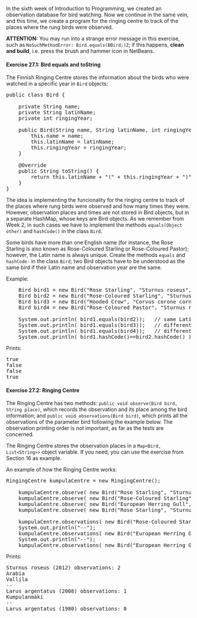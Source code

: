 In the sixth week of Introduction to Programming, we created an observation database for bird watching. Now we continue in the same vein, and this time, we create a program for the ringing centre to track of the places where the rung birds were observed.<big></big>

**ATTENTION:** You may run into a strange error message in this exercise, such as `NoSuchMethodError: Bird.equals(BBird;)Z`; if this happens, **clean and build**, i.e. press the brush and hammer icon in NetBeans.

#### Exercise 27.1: Bird equals and toString

The Finnish Ringing Centre stores the information about the birds who were watched in a specific year in `Bird` objects:

<pre class="sh_java sh_sourceCode">
public class Bird {

    private String name;
    private String latinName;
    private int ringingYear;

    public Bird(String name, String latinName, int ringingYear) {
        this.name = name;
        this.latinName = latinName;
        this.ringingYear = ringingYear;
    }

    @Override
    public String toString() {
        return this.latinName + "(" + this.ringingYear + ")";
    }
}
</pre>

The idea is implementing the funcionality for the ringing centre to track of the places where rung birds were observed and how many times they were. However, observation places and times are not stored in Bird objects, but in a separate HashMap, whose keys are Bird objects. As we remember from Week 2, in such cases we have to implement the methods `equals(Object other)` and `hashCode()` in the class `Bird`.

Some birds have more than one English name (for instance, the Rose Starling is also known as Rose-Coloured Starling or Rose-Coloured Pastor); however, the Latin name is always unique. Create the methods `equals` and `hashCode-` in the class `Bird`; two Bird objects have to be understood as the same bird if their Latin name and observation year are the same.

Example:

<pre>
    Bird bird1 = new Bird("Rose Starling", "Sturnus roseus", 2012);
    Bird bird2 = new Bird("Rose-Coloured Starling", "Sturnus roseus", 2012);
    Bird bird3 = new Bird("Hooded Crow", "Corvus corone cornix", 2012);
    Bird bird4 = new Bird("Rose-Coloured Pastor", "Sturnus roseus", 2000);

    System.out.println( bird1.equals(bird2));   // same Latin name and same observation year: they are the same bird
    System.out.println( bird1.equals(bird3));   // different Latin name: they are not the same bird
    System.out.println( bird1.equals(bird4));   // different observation year: not the same bird
    System.out.println( bird1.hashCode()==bird2.hashCode() );
</pre>

Prints:

<pre>
true
false
false
true
</pre>

#### Exercise 27.2: Ringing Centre

The Ringing Centre has two methods: `public void observe(Bird bird, String place)`, which records the observation and its place among the bird information; and `public void observations(Bird bird)`, which prints all the observations of the parameter bird following the example below. The observation printing order is not important, as far as the tests are concerned.

The Ringing Centre stores the observation places in a `Map<Bird, List<String>>` object variable. If you need, you can use the exercise from Section 16 as example.

An example of how the Ringing Centre works:

<pre class="sh_java sh_sourceCode">
RingingCentre kumpulaCentre = new RingingCentre();

    kumpulaCentre.observe( new Bird("Rose Starling", "Sturnus roseus", 2012), "Arabia" );
    kumpulaCentre.observe( new Bird("Rose-Coloured Starling", "Sturnus roseus", 2012), "Vallila" );
    kumpulaCentre.observe( new Bird("European Herring Gull", "Larus argentatus", 2008), "Kumpulanmäki" );
    kumpulaCentre.observe( new Bird("Rose Starling", "Sturnus roseus", 2008), "Mannerheimintie" );

    kumpulaCentre.observations( new Bird("Rose-Coloured Starling", "Sturnus roseus", 2012 ) );
    System.out.println("--");
    kumpulaCentre.observations( new Bird("European Herring Gull", "Larus argentatus", 2008 ) );
    System.out.println("--");
    kumpulaCentre.observations( new Bird("European Herring Gull", "Larus argentatus", 1980 ) );
</pre>

Prints:

<pre>
Sturnus roseus (2012) observations: 2
Arabia
Vallila
--
Larus argentatus (2008) observations: 1
Kumpulanmäki
--
Larus argentatus (1980) observations: 0
</pre>
